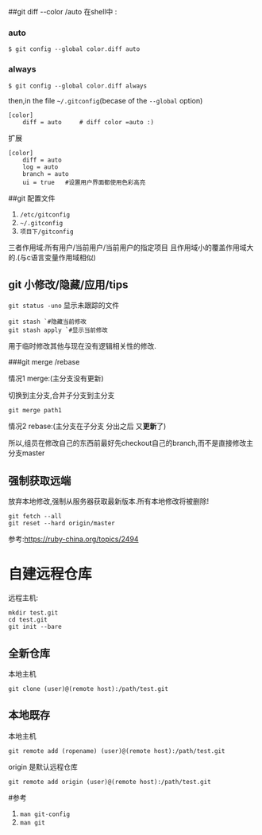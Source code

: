 ##git diff --color /auto
在shell中 :

### auto
`$ git config --global color.diff auto`
### always
`$ git config --global color.diff always`

then,in the file `~/.gitconfig`(becase of the `--global` option)

```
[color]
	diff = auto     # diff color =auto :)
```

扩展

```
[color]
	diff = auto
	log = auto
	branch = auto
	ui = true	#设置用户界面都使用色彩高亮
```

##git 配置文件 
1. `/etc/gitconfig`
2. `~/.gitconfig`
3. `项目下/gitconfig`

三者作用域:所有用户/当前用户/当前用户的指定项目
且作用域小的覆盖作用域大的.(与c语言变量作用域相似)

## git 小修改/隐藏/应用/tips

`git status -uno` 显示未跟踪的文件


```
git stash `#隐藏当前修改
git stash apply `#显示当前修改
```
用于临时修改其他与现在没有逻辑相关性的修改.

###git merge /rebase

情况1 merge:(主分支没有更新)

切换到主分支,合并子分支到主分支

`git merge path1`

情况2 rebase:(主分支在子分支 分出之后 又**更新**了)

所以,组员在修改自己的东西前最好先checkout自己的branch,而不是直接修改主分支master

## 强制获取远端

放弃本地修改,强制从服务器获取最新版本.所有本地修改将被删除!

```
git fetch --all  
git reset --hard origin/master 
```

参考:https://ruby-china.org/topics/2494

# 自建远程仓库

远程主机:
```
mkdir test.git
cd test.git
git init --bare
```

## 全新仓库

本地主机
```
git clone (user)@(remote host):/path/test.git
```

## 本地既存

本地主机
```
git remote add (ropename) (user)@(remote host):/path/test.git
```

origin 是默认远程仓库

```
git remote add origin (user)@(remote host):/path/test.git
```

#参考

1. `man git-config`
2. `man git`
